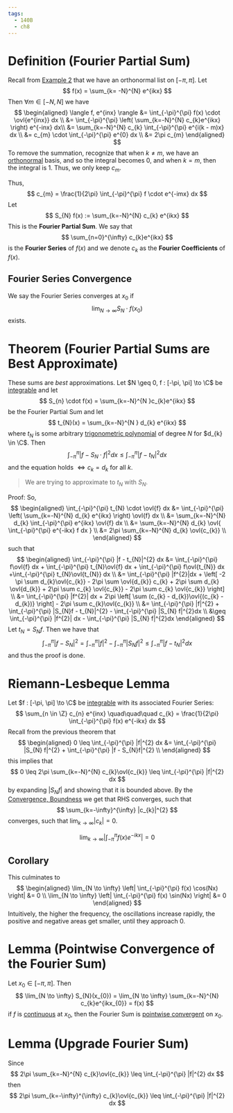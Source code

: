 ```yaml
---
tags:
  - 140B
  - ch8
---
```

# Definition (Fourier Partial Sum)
Recall from [Example 2](Trigonometric%20Functions.md#example-2) that we have an orthonormal list on $[-\pi, \pi]$. Let
$$
f(x) = \sum_{k= -N}^{N} e^{ikx}  
$$
Then $\forall m \in [-N, N]$ we have 
$$
\begin{aligned}
\langle f, e^{inx} \rangle
&= \int_{-\pi}^{\pi} f(x) \cdot \ovl{e^{inx}} dx \\ 
&= \int_{-\pi}^{\pi} \left( \sum_{k=-N}^{N} c_{k}e^{ikx} \right) e^{-inx} dx\\
&= \sum_{k=-N}^{N} c_{k} \int_{-\pi}^{\pi} e^{i(k - m)x} dx \\
&= c_{m} \cdot \int_{-\pi}^{\pi} e^{0} dx  \\ 
&= 2\pi c_{m}
\end{aligned}
$$
To remove the summation, recognize that when $k \neq m$, we have an [orthonormal](Trigonometric%20Functions.md#definition-orthonormal) basis, and so the integral becomes $0$, and when $k = m$, then the integral is $1$. Thus, we only keep $c_{m}$. 

Thus, 
$$
c_{m} = \frac{1}{2\pi} \int_{-\pi}^{\pi} f \cdot e^{-imx} dx
$$
Let
$$
S_{N} f(x) := \sum_{k=-N}^{N} c_{k} e^{ikx}
$$
This is the **Fourier Partial Sum**. We say that 
$$
\sum_{n=0}^{\infty} c_{k}e^{ikx}
$$
is the **Fourier Series** of $f(x)$ and we denote $c_{k}$ as the **Fourier Coefficients** of $f(x)$. 

## Fourier Series Convergence
We say the Fourier Series converges at $x_{0}$ if 
$$
\lim_{N \to \infty} S_{N} \cdot f(x_{0}) 
$$
exists. 

# Theorem (Fourier Partial Sums are Best Approximate)
These sums are *best* approximations. Let $N \geq 0, f : [-\pi, \pi] \to \C$ be [integrable](../ch6-integration/Riemann-Stieltjes%20Integral.md) and let 
$$
S_{n} \cdot f(x) = \sum_{k=-N}^{N }c_{k}e^{ikx} 
$$
be the Fourier Partial Sum and let 
$$
t_{N}(x) = \sum_{k=-N}^{N } d_{k} e^{ikx}
$$
where $t_N$ is some arbitrary [trigonometric polynomial](Trigonometric%20Functions.md#definition-trigonometric-polynomial) of degree $N$ for $d_{k} \in \C$. Then 
$$
\int_{-\pi}^{\pi} |f - S_{N} \cdot f|^{2} dx 
\leq
\int_{-\pi}^{\pi} |f - t_{N}|^{2} dx 
$$
and the equation holds $\iff c_{k} = d_{k}$ for all $k$. 
> We are trying to approximate to $t_{N}$ with $S_{N}$. 

Proof: 
So, 
$$
\begin{aligned}
\int_{-\pi}^{\pi} t_{N} \cdot \ovl{f} dx 
&= \int_{-\pi}^{\pi} \left( \sum_{k=-N}^{N} d_{k} e^{ikx}  \right) \ovl{f} dx \\ 
&= \sum_{k=-N}^{N} d_{k} \int_{-\pi}^{\pi} e^{ikx} \ovl{f} dx \\
&= \sum_{k=-N}^{N} d_{k} \ovl{ \int_{-\pi}^{\pi} e^{-ikx} f dx } \\ 
&= 2\pi \sum_{k=-N}^{N} d_{k} \ovl{c_{k}} \\
\end{aligned}
$$
such that 
$$
\begin{aligned}
\int_{-\pi}^{\pi} |f - t_{N}|^{2} dx  
&= \int_{-\pi}^{\pi} f\ovl{f} dx + \int_{-\pi}^{\pi} t_{N}\ovl{f} dx + \int_{-\pi}^{\pi} f\ovl{t_{N}} dx +\int_{-\pi}^{\pi} t_{N}\ovl{t_{N}} dx \\ 
&= \int_{-\pi}^{\pi} |f^{2}|dx +
 \left[ -2 \pi \sum d_{k}\ovl{c_{k}} - 2\pi \sum \ovl{d_{k}} c_{k} + 2\pi \sum d_{k} \ovl{d_{k}} + 2\pi \sum c_{k} \ovl{c_{k}} - 2\pi \sum c_{k} \ovl{c_{k}}  \right] \\
&= \int_{-\pi}^{\pi} |f^{2}| dx + 2\pi 
 \left[ \sum (c_{k} - d_{k})\ovl{(c_{k} - d_{k})} \right] - 2\pi \sum c_{k}\ovl{c_{k}} \\ 
&= \int_{-\pi}^{\pi} |f|^{2} + \int_{-\pi}^{\pi} |S_{N}f - t_{N}|^{2} - \int_{-\pi}^{\pi} |S_{N} f|^{2}dx  \\ 
&\geq \int_{-\pi}^{\pi} |f^{2}| dx - \int_{-\pi}^{\pi} |S_{N} f|^{2}dx 
\end{aligned}
$$
Let $t_{N} = S_{N} f$. Then we have that 
$$
\int_{-\pi}^{\pi} |f - S_{N}|^{2} = \int_{-\pi}^{\pi} |f|^{2} - \int_{-\pi}^{\pi} |S_{N} f|^{2} \leq  \int_{-\pi}^{\pi} |f - t_{N}|^{2}dx
$$
and thus the proof is done. 

# Riemann-Lesbeque Lemma
Let $f : [-\pi, \pi] \to \C$ be [integrable](../ch6-integration/Riemann-Stieltjes%20Integral.md) with its associated Fourier Series:
$$
\sum_{n \in \Z} c_{n} e^{inx} 
\quad\quad\quad
c_{k} = \frac{1}{2\pi} \int_{-\pi}^{\pi} f(x) e^{-ikx} dx 
$$
Recall from the previous theorem that 
$$
\begin{aligned}
0 \leq \int_{-\pi}^{\pi} |f|^{2} dx 
&= \int_{-\pi}^{\pi} |S_{N} f|^{2} + \int_{-\pi}^{\pi} |f - S_{N}f|^{2} \\
\end{aligned}
$$
this implies that 
$$
0 \leq 2\pi \sum_{k=-N}^{N} c_{k}\ovl{c_{k}} \leq \int_{-\pi}^{\pi} |f|^{2} dx
$$
by expanding $|S_{N}f|$ and showing that it is bounded above. By the [Convergence, Boundness](../ch3-sequences-series/Series.md#lemma-convergence-boundness) we get that RHS converges, such that 
$$
\sum_{k=-\infty}^{\infty} |c_{k}|^{2}
$$
converges, such that $\lim_{k \to \infty} |c_{k}| = 0$. 


$$
\lim_{k \to \infty} \left| \int_{-\pi}^{\pi} f(x) e^{-ikx} \right| = 0
$$
## Corollary
This culminates to 
$$
\begin{aligned}
\lim_{N \to \infty} \left| \int_{-\pi}^{\pi} f(x) \cos(Nx) \right| &= 0 \\
\lim_{N \to \infty} \left| \int_{-\pi}^{\pi} f(x) \sin(Nx) \right| &= 0
\end{aligned}
$$
Intuitively, the higher the frequency, the oscillations increase rapidly, the positive and negative areas get smaller, until they approach $0$. 

# Lemma (Pointwise Convergence of the Fourier Sum)
Let $x_{0} \in [-\pi, \pi]$. Then 
$$
\lim_{N \to \infty} S_{N}(x_{0}) 
= \lim_{N \to \infty} \sum_{k=-N}^{N} c_{k}e^{ikx_{0}} = f(x)
$$
if $f$ is [continuous](../ch4-continuity/Continuity.md) at $x_{0}$, then the Fourier Sum is [pointwise convergent](../ch7-sequences-functions/Pointwise%20and%20Uniform%20Convergence.md#definition-pointwise-convergence) on $x_{0}$.

# Lemma (Upgrade Fourier Sum)
Since 
$$
2\pi \sum_{k=-N}^{N} c_{k}\ovl{c_{k}} \leq \int_{-\pi}^{\pi} |f|^{2} dx
$$
then 
$$
2\pi \sum_{k=-\infty}^{\infty} c_{k}\ovl{c_{k}} \leq \int_{-\pi}^{\pi} |f|^{2} dx
$$